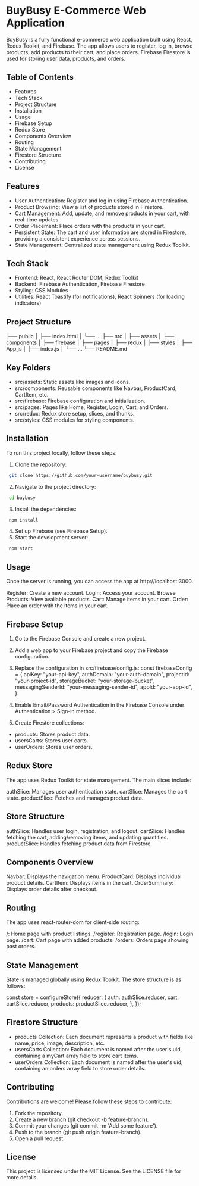 # BuyBusy E-Commerce Web Application

BuyBusy is a fully functional e-commerce web application built using React, Redux Toolkit, and Firebase. The app allows users to register, log in, browse products, add products to their cart, and place orders. Firebase Firestore is used for storing user data, products, and orders.

## Table of Contents

- Features
- Tech Stack
- Project Structure
- Installation
- Usage
- Firebase Setup
- Redux Store
- Components Overview
- Routing
- State Management
- Firestore Structure
- Contributing
- License

## Features

- User Authentication: Register and log in using Firebase Authentication.
- Product Browsing: View a list of products stored in Firestore.
- Cart Management: Add, update, and remove products in your cart, with real-time updates.
- Order Placement: Place orders with the products in your cart.
- Persistent State: The cart and user information are stored in Firestore, providing a consistent experience across sessions.
- State Management: Centralized state management using Redux Toolkit.

## Tech Stack

- Frontend: React, React Router DOM, Redux Toolkit
- Backend: Firebase Authentication, Firebase Firestore
- Styling: CSS Modules
- Utilities: React Toastify (for notifications), React Spinners (for loading indicators)

## Project Structure

├── public
│ ├── index.html
│ └── ...
├── src
│ ├── assets
│ ├── components
│ ├── firebase
│ ├── pages
│ ├── redux
│ ├── styles
│ ├── App.js
│ ├── index.js
│ └── ...
└── README.md

## Key Folders

- src/assets: Static assets like images and icons.
- src/components: Reusable components like Navbar, ProductCard, CartItem, etc.
- src/firebase: Firebase configuration and initialization.
- src/pages: Pages like Home, Register, Login, Cart, and Orders.
- src/redux: Redux store setup, slices, and thunks.
- src/styles: CSS modules for styling components.

## Installation

To run this project locally, follow these steps:

1. Clone the repository:

```bash
 git clone https://github.com/your-username/buybusy.git
```

2. Navigate to the project directory:

```bash
 cd buybusy
```

3. Install the dependencies:

```bash
 npm install
```

4. Set up Firebase (see Firebase Setup).
5. Start the development server:

```bash
 npm start
```

## Usage

Once the server is running, you can access the app at http://localhost:3000.

Register: Create a new account.
Login: Access your account.
Browse Products: View available products.
Cart: Manage items in your cart.
Order: Place an order with the items in your cart.

## Firebase Setup

1. Go to the Firebase Console and create a new project.
2. Add a web app to your Firebase project and copy the Firebase configuration.

3. Replace the configuration in src/firebase/config.js:
   const firebaseConfig = {
   apiKey: "your-api-key",
   authDomain: "your-auth-domain",
   projectId: "your-project-id",
   storageBucket: "your-storage-bucket",
   messagingSenderId: "your-messaging-sender-id",
   appId: "your-app-id",
   }

4. Enable Email/Password Authentication in the Firebase Console under Authentication > Sign-in method.
5. Create Firestore collections:

- products: Stores product data.
- usersCarts: Stores user carts.
- userOrders: Stores user orders.

## Redux Store

The app uses Redux Toolkit for state management. The main slices include:

authSlice: Manages user authentication state.
cartSlice: Manages the cart state.
productSlice: Fetches and manages product data.

## Store Structure

authSlice: Handles user login, registration, and logout.
cartSlice: Handles fetching the cart, adding/removing items, and updating quantities.
productSlice: Handles fetching product data from Firestore.

## Components Overview

Navbar: Displays the navigation menu.
ProductCard: Displays individual product details.
CartItem: Displays items in the cart.
OrderSummary: Displays order details after checkout.

## Routing

The app uses react-router-dom for client-side routing:

/: Home page with product listings.
/register: Registration page.
/login: Login page.
/cart: Cart page with added products.
/orders: Orders page showing past orders.

## State Management

State is managed globally using Redux Toolkit. The store structure is as follows:

const store = configureStore({
reducer: {
auth: authSlice.reducer,
cart: cartSlice.reducer,
products: productSlice.reducer,
},
});

## Firestore Structure

- products Collection:
  Each document represents a product with fields like name, price, image, description, etc.
- usersCarts Collection:
  Each document is named after the user's uid, containing a myCart array field to store cart items.
- userOrders Collection:
  Each document is named after the user's uid, containing an orders array field to store order details.

## Contributing

Contributions are welcome! Please follow these steps to contribute:

1. Fork the repository.
2. Create a new branch (git checkout -b feature-branch).
3. Commit your changes (git commit -m 'Add some feature').
4. Push to the branch (git push origin feature-branch).
5. Open a pull request.

## License

This project is licensed under the MIT License. See the LICENSE file for more details.
